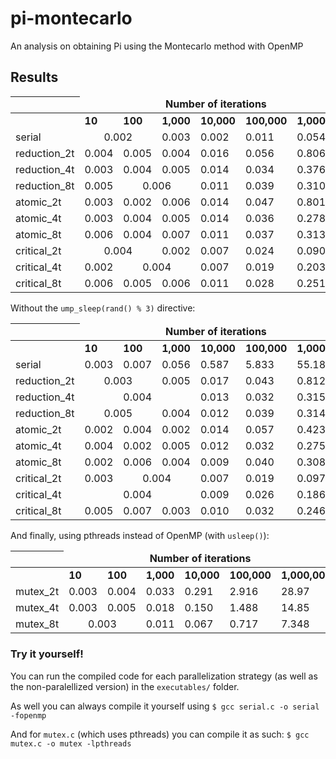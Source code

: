# pi-montecarlo
An analysis on obtaining Pi using the Montecarlo method with OpenMP

## Results

| <td colspan=6 align="center"><b>Number of iterations
|-
| <td colspan=1><b>10 <td colspan=1><b>100 <td colspan=1><b>1,000 <td colspan=1><b>10,000 <td colspan=1><b>100,000 <td colspan=1><b>1,000,000
|serial <td colspan=2 align="center">0.002 <td colspan=1>0.003 <td colspan=1>0.002 <td colspan=1>0.011 <td colspan=1>0.054
|reduction_2t <td colspan=1>0.004 <td colspan=1>0.005 <td colspan=1>0.004 <td colspan=1>0.016 <td colspan=1>0.056 <td colspan=1>0.806
|reduction_4t <td colspan=1>0.003 <td colspan=1>0.004 <td colspan=1>0.005 <td colspan=1>0.014 <td colspan=1>0.034 <td colspan=1>0.376
|reduction_8t <td colspan=1>0.005 <td colspan=2 align="center">0.006 <td colspan=1>0.011 <td colspan=1>0.039 <td colspan=1>0.310
|atomic_2t <td colspan=1>0.003 <td colspan=1>0.002 <td colspan=1>0.006 <td colspan=1>0.014 <td colspan=1>0.047 <td colspan=1>0.801
|atomic_4t <td colspan=1>0.003 <td colspan=1>0.004 <td colspan=1>0.005 <td colspan=1>0.014 <td colspan=1>0.036 <td colspan=1>0.278
|atomic_8t <td colspan=1>0.006 <td colspan=1>0.004 <td colspan=1>0.007 <td colspan=1>0.011 <td colspan=1>0.037 <td colspan=1>0.313
|critical_2t <td colspan=2 align="center">0.004 <td colspan=1>0.002 <td colspan=1>0.007 <td colspan=1>0.024 <td colspan=1>0.090
|critical_4t <td colspan=1>0.002 <td colspan=2 align="center">0.004 <td colspan=1>0.007 <td colspan=1>0.019 <td colspan=1>0.203
|critical_8t <td colspan=1>0.006 <td colspan=1>0.005 <td colspan=1>0.006 <td colspan=1>0.011 <td colspan=1>0.028 <td colspan=1>0.251

Without the ```ump_sleep(rand() % 3)``` directive:

| <td colspan=6 align="center"><b>Number of iterations
|-
| <td colspan=1><b>10 <td colspan=1><b>100 <td colspan=1><b>1,000 <td colspan=1><b>10,000 <td colspan=1><b>100,000 <td colspan=1><b>1,000,000
|serial <td colspan=1>0.003 <td colspan=1>0.007 <td colspan=1>0.056 <td colspan=1>0.587 <td colspan=1>5.833 <td colspan=1>55.18
|reduction_2t <td colspan=2 align="center">0.003 <td colspan=1>0.005 <td colspan=1>0.017 <td colspan=1>0.043 <td colspan=1>0.812
|reduction_4t <td colspan=3 align="center">0.004 <td colspan=1>0.013 <td colspan=1>0.032 <td colspan=1>0.315
|reduction_8t <td colspan=2 align="center">0.005 <td colspan=1>0.004 <td colspan=1>0.012 <td colspan=1>0.039 <td colspan=1>0.314
|atomic_2t <td colspan=1>0.002 <td colspan=1>0.004 <td colspan=1>0.002 <td colspan=1>0.014 <td colspan=1>0.057 <td colspan=1>0.423
|atomic_4t <td colspan=1>0.004 <td colspan=1>0.002 <td colspan=1>0.005 <td colspan=1>0.012 <td colspan=1>0.032 <td colspan=1>0.275
|atomic_8t <td colspan=1>0.002 <td colspan=1>0.006 <td colspan=1>0.004 <td colspan=1>0.009 <td colspan=1>0.040 <td colspan=1>0.308
|critical_2t <td colspan=1>0.003 <td colspan=2 align="center">0.004 <td colspan=1>0.007 <td colspan=1>0.019 <td colspan=1>0.097
|critical_4t <td colspan=3 align="center">0.004 <td colspan=1>0.009 <td colspan=1>0.026 <td colspan=1>0.186
|critical_8t <td colspan=1>0.005 <td colspan=1>0.007 <td colspan=1>0.003 <td colspan=1>0.010 <td colspan=1>0.032 <td colspan=1>0.246
  
And finally, using pthreads instead of OpenMP (with ```usleep()```):

| <td colspan=6 align="center"><b>Number of iterations
|-
| <td colspan=1><b>10 <td colspan=1><b>100 <td colspan=1><b>1,000 <td colspan=1><b>10,000 <td colspan=1><b>100,000 <td colspan=1><b>1,000,000
|mutex_2t <td colspan=1>0.003 <td colspan=1>0.004 <td colspan=1>0.033 <td colspan=1>0.291 <td colspan=1>2.916 <td colspan=1>28.97 
|mutex_4t <td colspan=1>0.003 <td colspan=1>0.005 <td colspan=1>0.018 <td colspan=1>0.150 <td colspan=1>1.488 <td colspan=1>14.85
|mutex_8t <td colspan=2 align="center">0.003 <td colspan=1>0.011 <td colspan=1>0.067 <td colspan=1>0.717 <td colspan=1>7.348

  
### Try it yourself!

You can run the compiled code for each parallelization strategy (as well as the non-paralellized version) in the ```executables/``` folder.


As well you can always compile it yourself using
``` $ gcc serial.c -o serial -fopenmp  ```

And for ```mutex.c``` (which uses pthreads) you can compile it as such:
``` $ gcc mutex.c -o mutex -lpthreads  ```

